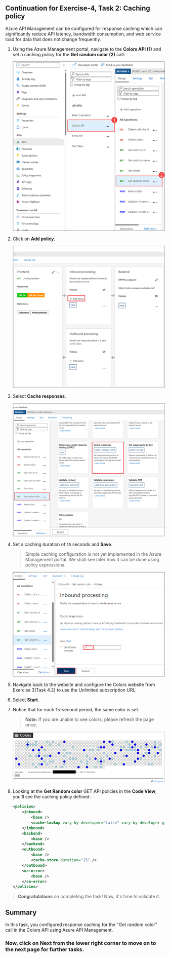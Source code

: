 ## Continuation for Exercise-4, Task 2: Caching policy

Azure API Management can be configured for response caching which can significantly reduce API latency, bandwidth consumption, and web service load for data that does not change frequently.

1. Using the Azure Management portal, navigate to the **Colors API (1)** and set a caching policy for the **Get random color (2)** call:

      ![APIM Adding Enable Caching](media/10.png)

1. Click on **Add policy**.
    
      ![APIM Adding Enable Caching](media/11.png)

1. Select **Cache responses**.

      ![APIM Enable Caching](media/12.png)

1. Set a caching duration of `15` seconds and **Save**.
    > Simple caching configuration is not yet implemented in the Azure Management portal. We shall see later how it can be done using policy expressions.

      ![APIM Cache Duration](media/inbond-processing.png)

1. Navigate back to the website and configure the Colors website from Exercise 3(Task 4.2) to use the Unlimited subscription URL.
1. Select **Start**.
1. Notice that for each 15-second period, the same color is set.

    > **Note:** If you are unable to see colors, please refresh the page once. 

    ![Colors Website Caching](media/14.png)

1. Looking at the **Get Random color** GET API policies in the **Code View**, you'll see the caching policy defined:
    ```xml
    <policies>
        <inbound>
            <base />
            <cache-lookup vary-by-developer="false" vary-by-developer-groups="false" allow-private-response-caching="false" must-revalidate="false" downstream-caching-type="none" />
        </inbound>
        <backend>
            <base />
        </backend>
        <outbound>
            <base />
            <cache-store duration="15" />
        </outbound>
        <on-error>
            <base />
        </on-error>
    </policies>
    ```

> **Congratulations** on completing the task! Now, it's time to validate it.
<validation step="23e3a74f-bdaf-49f0-9cab-d1090fe06328" />

## Summary
In this task, you configured response caching for the "Get random color" call in the Colors API using Azure API Management.

### Now, click on Next from the lower right corner to move on to the next page for further tasks.
